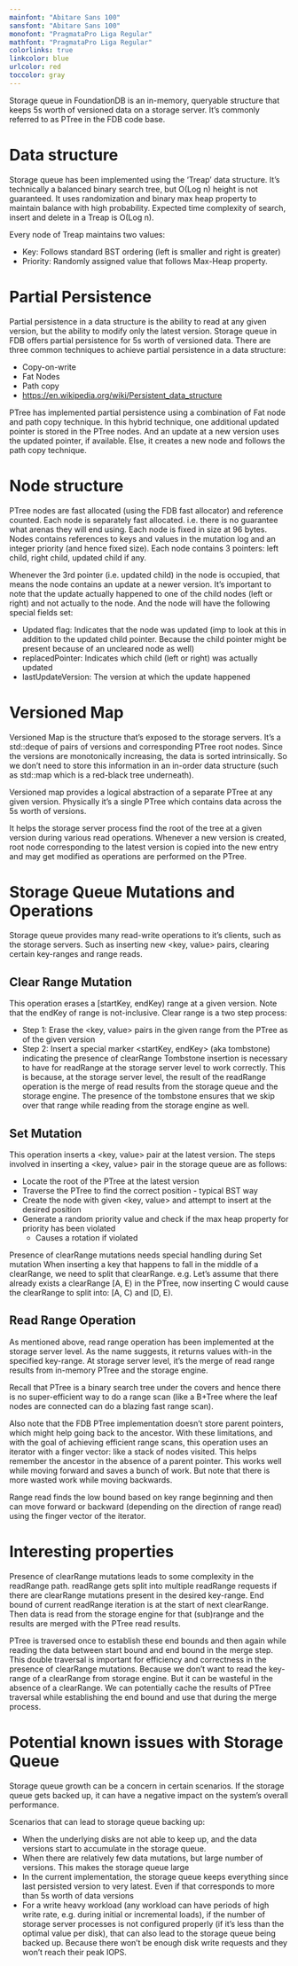 ```yaml
---
mainfont: "Abitare Sans 100"
sansfont: "Abitare Sans 100"
monofont: "PragmataPro Liga Regular"
mathfont: "PragmataPro Liga Regular"
colorlinks: true
linkcolor: blue
urlcolor: red
toccolor: gray
---
```

Storage queue in FoundationDB is an in-memory, queryable structure that keeps 5s worth of versioned data on a storage server. It’s commonly referred to as PTree in the FDB code base.

# Data structure
Storage queue has been implemented using the ‘Treap’ data structure. It’s technically a balanced binary search tree, but O(Log n) height is not guaranteed. It uses randomization and binary max heap property to maintain balance with high probability. Expected time complexity of search, insert and delete in a Treap is O(Log n).

Every node of Treap maintains two values:
* Key: Follows standard BST ordering (left is smaller and right is greater)
* Priority: Randomly assigned value that follows Max-Heap property.

# Partial Persistence
Partial persistence in a data structure is the ability to read at any given version, but the ability to modify only the latest version. Storage queue in FDB offers partial persistence for 5s worth of versioned data.
There are three common techniques to achieve partial persistence in a data structure:
* Copy-on-write
* Fat Nodes
* Path copy
* https://en.wikipedia.org/wiki/Persistent_data_structure

PTree has implemented partial persistence using a combination of Fat node and path copy technique. In this hybrid technique, one additional updated pointer is stored in the PTree nodes. And an update at a new version uses the updated pointer, if available. Else, it creates a new node and follows the path copy technique.

# Node structure
PTree nodes are fast allocated (using the FDB fast allocator) and reference counted. Each node is separately fast allocated. i.e. there is no guarantee what arenas they will end using.
Each node is fixed in size at 96 bytes. Nodes contains references to keys and values in the mutation log and an integer priority (and hence fixed size). Each node contains 3 pointers: left child, right child, updated child if any.

Whenever the 3rd pointer (i.e. updated child) in the node is occupied, that means the node contains an update at a newer version. It’s important to note that the update actually happened to one of the child nodes (left or right) and not actually to the node. And the node will have the following special fields set:
* Updated flag: Indicates that the node was updated (imp to look at this in addition to the updated child pointer. Because the child pointer might be present because of an uncleared node as well)
* replacedPointer: Indicates which child (left or right) was actually updated
* lastUpdateVersion: The version at which the update happened

# Versioned Map
Versioned Map is the structure that’s exposed to the storage servers. It’s a std::deque of pairs of versions and corresponding PTree root nodes. Since the versions are monotonically increasing, the data is sorted intrinsically. So we don’t need to store this information in an in-order data structure (such as std::map which is a red-black tree underneath).

Versioned map provides a logical abstraction of a separate PTree at any given version. Physically it’s a single PTree which contains data across the 5s worth of versions.

It helps the storage server process find the root of the tree at a given version during various read operations. Whenever a new version is created, root node corresponding to the latest version is copied into the new entry and may get modified as operations are performed on the PTree.

# Storage Queue Mutations and Operations
Storage queue provides many read-write operations to it’s clients, such as the storage servers. Such as inserting new <key, value> pairs, clearing certain key-ranges and range reads.  

## Clear Range Mutation
This operation erases a [startKey, endKey) range at a given version. Note that the endKey of range is not-inclusive. 
Clear range is a two step process:
* Step 1: Erase the <key, value> pairs in the given range from the PTree as of the given version 
* Step 2: Insert a special marker <startKey, endKey> (aka tombstone) indicating the presence of clearRange
Tombstone insertion is necessary to have for readRange at the storage server level to work correctly. This is because, at the storage server level, the result of the readRange operation is the merge of read results from the storage queue and the storage engine. The presence of the tombstone ensures that we skip over that range while reading from the storage engine as well.

## Set Mutation
This operation inserts a <key, value> pair at the latest version. The steps involved in inserting a <key, value> pair in the storage queue are as follows:
* Locate the root of the PTree at the latest version
* Traverse the PTree to find the correct position - typical BST way
* Create the node with given <key, value> and attempt to insert at the desired position
* Generate a random priority value and check if the max heap property for priority has been violated
  * Causes a rotation if violated

Presence of clearRange mutations needs special handling during Set mutation
When inserting a key that happens to fall in the middle of a clearRange, we need to split that clearRange. e.g. Let’s assume that there already exists a clearRange [A, E) in the PTree, now inserting C would cause the clearRange to split into: [A, C) and [D, E).

## Read Range Operation
As mentioned above, read range operation has been implemented at the storage server level. As the name suggests, it returns values with-in the specified key-range. At storage server level, it’s the merge of read range results from in-memory PTree and the storage engine.

Recall that PTree is a binary search tree under the covers and hence there is no super-efficient way to do a range scan (like a B+Tree where the leaf nodes are connected can do a blazing fast range scan).

Also note that the FDB PTree implementation doesn’t store parent pointers, which might help going back to the ancestor. With these limitations, and with the goal of achieving efficient range scans, this operation uses an iterator with a finger vector: like a stack of nodes visited. This helps remember the ancestor in the absence of a parent pointer. This works well while moving forward and saves a bunch of work. But note that there is more wasted work while moving backwards.

Range read finds the low bound based on key range beginning and then can move forward or backward (depending on the direction of range read) using the finger vector of the iterator.

# Interesting properties
Presence of clearRange mutations leads to some complexity in the readRange path.  readRange gets split into multiple readRange requests if there are clearRange mutations present in the desired key-range. End bound of current readRange iteration is at the start of next clearRange.
Then data is read from the storage engine for that (sub)range and the results are merged with the PTree read results. 

PTree is traversed once to establish these end bounds and then again while reading the data between start bound and end bound in the merge step. This double traversal is important for efficiency and correctness in the presence of clearRange mutations. Because we don’t want to read the key-range of a clearRange from storage engine. But it can be wasteful in the absence of a clearRange. We can potentially cache the results of PTree traversal while establishing the end bound and use that during the merge process.

# Potential known issues with Storage Queue
Storage queue growth can be a concern in certain scenarios. If the storage queue gets backed up, it can have a negative impact on the system’s overall performance.

Scenarios that can lead to storage queue backing up: 
* When the underlying disks are not able to keep up, and the data versions start to accumulate in the storage queue.
* When there are relatively few data mutations, but large number of versions. This makes the storage queue large
* In the current implementation, the storage queue keeps everything since last persisted version to very latest. Even if that corresponds to more than 5s worth of data versions
* For a write heavy workload (any workload can have periods of high write rate, e.g. during initial or incremental loads), if the number of storage server processes is not configured properly (if it’s less than the optimal value per disk), that can also lead to the storage queue being backed up. Because there won’t be enough disk write requests and they won’t reach their peak IOPS.


